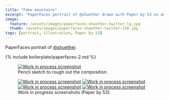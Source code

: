 ```yaml
---
title: "Fake mountains"
excerpt: "PaperFaces portrait of @shuether drawn with Paper by 53 on an iPad."
image: 
  feature: /assets/images/paperfaces-shuether-twitter-lg.jpg
  thumb: /assets/images/paperfaces-shuether-twitter-150.jpg
tags: [portrait, illustration, Paper by 53]
---
```


PaperFaces portrait of [@shuether](http://twitter.com/shuether).

{% include boilerplate/paperfaces-2.md %}

<figure>
	<a href="{{ site.url }}/assets/images/paperfaces-shuether-process-1-lg.jpg"><img src="{{ site.url }}/assets/images/paperfaces-shuether-process-1-750.jpg" alt="Work in process screenshot"></a>
	<figcaption>Pencil sketch to rough out the composition.</figcaption>
</figure>

<figure class="half">
	<a href="{{ site.url }}/assets/images/paperfaces-shuether-process-2-lg.jpg"><img src="{{ site.url }}/assets/images/paperfaces-shuether-process-2-600.jpg" alt="Work in process screenshot"></a>
	<a href="{{ site.url }}/assets/images/paperfaces-shuether-process-3-lg.jpg"><img src="{{ site.url }}/assets/images/paperfaces-shuether-process-3-600.jpg" alt="Work in process screenshot"></a>
	<a href="{{ site.url }}/assets/images/paperfaces-shuether-process-4-lg.jpg"><img src="{{ site.url }}/assets/images/paperfaces-shuether-process-4-600.jpg" alt="Work in process screenshot"></a>
	<a href="{{ site.url }}/assets/images/paperfaces-shuether-process-5-lg.jpg"><img src="{{ site.url }}/assets/images/paperfaces-shuether-process-5-600.jpg" alt="Work in process screenshot"></a>
	<figcaption>Work in progress screenshots (Paper by 53).</figcaption>
</figure>